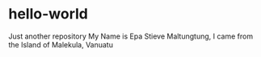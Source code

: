# hello-world
Just another repository
My Name is Epa Stieve Maltungtung, I came from the Island of Malekula, Vanuatu
